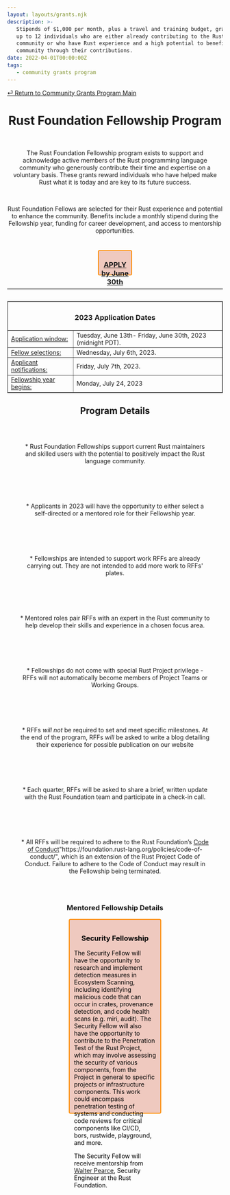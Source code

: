 ```yaml
---
layout: layouts/grants.njk
description: >-
   Stipends of $1,000 per month, plus a travel and training budget, granted to
   up to 12 individuals who are either already contributing to the Rust
   community or who have Rust experience and a high potential to benefit the
   community through their contributions.
date: 2022-04-01T00:00:00Z
tags:
   - community grants program
---
```

[⏎ Return to Community Grants Program Main](https://foundation.rust-lang.org/grants)<br>

<center><h1>Rust Foundation Fellowship Program</h1>
<div>
<br>
<p>The Rust Foundation Fellowship program exists to support and acknowledge active members of the Rust programming language community who generously contribute their time and expertise on a voluntary basis. These grants reward individuals who have helped make Rust what it is today and are key to its future success.</p>
<br>
<p>Rust Foundation Fellows are selected for their Rust experience and potential to enhance the community. Benefits include a monthly stipend during the Fellowship year, funding for career development, and access to mentorship opportunities.</p>
<br>
<style>
.center {
  margin: auto;
  width: 15%;
  text-align: center;
  border:2px solid darkorange;
  color: #000;
  height: 55px;
  padding: 0px;
  border-radius: 4px;
  background-color: #EFC9BF;
  margin-top: 6px;
}
</style>

<div class="center"><center><h3><a href="https://app.smarterselect.com/programs/80939-Rust-Foundation applicationLink1desc: Apply for a Rust Foundation Fellowship">APPLY by June 30th</a></h3></center></div>
<br>
<hr>

<table>
<table border="”2″"><th colspan="2"><h3>2023 Application Dates</h3></th>
  <tr>
    <td><u>Application window:</u></td>
    <td>Tuesday, June 13th- Friday, June 30th, 2023 (midnight PDT).</td>
  </tr>
  <tr>
    <td><u>Fellow selections:</u</td>
    <td>Wednesday, July 6th, 2023.</td>
  </tr>
  <tr>
    <td><u>Applicant notifications:</u></td>
    <td>Friday, July 7th, 2023.</td>
  </tr>
  <tr>
    <td><u>Fellowship year begins:</u></td>
    <td>Monday, July 24, 2023</td>
  </tr>
</table>



<div><center><h2>Program Details</h2></center><style>
.detail1, .detail3, .detail5, .detail7, .detail9 {
  display: inline-block;
  padding: 10px 10px;
  margin: 20px;
  vertical-align: middle;
}
.detail2, .detail4, .detail6, .detail8 {
  display: inline-block;
  padding: 10px 10px;
  margin: 20px;
  vertical-align: middle;
  }
</style><div class="detail1"><p>* Rust Foundation Fellowships support current Rust maintainers and skilled users with the potential to positively impact the Rust language community.</p></div><div class="detail2"><p>* Applicants in 2023 will have the opportunity to either select a self-directed or a mentored role for their Fellowship year.</p></div></div>



<div class="detail3"><p>* Fellowships are intended to support work RFFs are already carrying out. They are not intended to add more work to RFFs' plates.</p></div>

<div class="detail4"><p>* Mentored roles pair RFFs with an expert in the Rust community to help develop their skills and experience in a chosen focus area.</p></div>

<div class="detail5"><p>* Fellowships do not come with special Rust Project privilege - RFFs will not automatically become members of Project Teams or Working Groups.</p></div>

<div class="detail6"><p>* RFFs <i>will not</i> be required to set and meet specific milestones. At the end of the program, RFFs <i>will</i> be asked to write a blog detailing their experience for possible publication on our website</p></div>

<div class="detail7"><p>* Each quarter, RFFs will be asked to share a brief, written update with the Rust Foundation team and participate in a check-in call.</p></div>

<div class="detail8"><p>* All RFFs will be required to adhere to the Rust Foundation’s <a href="https://foundation.rust-lang.org/policies/code-of-conduct/">Code of Conduct</a>"https://foundation.rust-lang.org/policies/code-of-conduct/", which is an extension of the Rust Project Code of Conduct. Failure to adhere to the Code of Conduct may result in the Fellowship being terminated.</p></div>

### Mentored Fellowship Details

<style>
.type1 {
  margin: 100px;
  vertical-align: middle;
  width: 38%;
  text-align: left;
  border:2px solid darkorange;
  color: #000;
  height: 430px;
  padding: 10px;
  border-radius: 4px;
  background-color: #EFC9BF;
  margin-top: 6px;
}
  .type2 {
  margin: 900px;
  vertical-align: middle;
  width: 38%;
  text-align: left;
  border:2px solid darkorange;
  color: #000;
  height: 400px;
  padding: 10px;
  border-radius: 4px;
  background-color: #EFC9BF;
  margin-top: 6px;
}
</style>

<div class="type1"><center><h3>Security Fellowship</h3></center><p>The Security Fellow will have the opportunity to research and implement detection measures in Ecosystem Scanning, including identifying malicious code that can occur in crates, provenance detection, and code health scans (e.g. miri, audit). The Security Fellow will also have the opportunity to contribute to the Penetration Test of the Rust Project, which may involve assessing the security of various components, from the Project in general to specific projects or infrastructure components. This work could encompass penetration testing of systems and conducting code reviews for critical components like CI/CD, bors, rustwide, playground, and more.</p><p>The Security Fellow will receive mentorship from <a href="https://github.com/walterhpearce">Walter Pearce</a>, Security Engineer at the Rust Foundation.</p></div>

<div class="type2"><center><h3>Crates.io Fellowship</h3></center><p>The crates.io Fellow will have the opportunity to develop a comprehensive understanding of crates.io and focus on enhancing its search experience. The crates.io Fellow’s objective will be to explore possible improvements to the crate search experience, such as incorporating additional metrics for crates and leveraging them to prioritize search results. By working on these enhancements, the crates.io Fellow will contribute to optimizing the search functionality on crates.io, thus improving the overall user experience.</p><p>The crates<span>.</span>io Fellow will receive mentorship from <a href="https://github.com/turbo87/">Tobias Bieniek</a>, Software Engineer at the Rust Foundation.</p></div>

---

<center><h2>More Information</h2></center>

\- Eligibility and exclusion criteria can be found [here](/grants-eligibility/).

\- FAQs about the grants program can be found [here](/grants-faqs/).

\- Our Privacy Policy and how we handle personal data can be found [here](/policies/privacy-policy/).

<ul class="grant"></ul>

---

<center><h2>The Community Grants Program is made possible by these generous organizations:</h2></center>

<ul class="donorslist"><li><a href="https://www.activision.com/"><img src="/img/grants/activision.png" /></a></li><li><a href="https://aws.amazon.com/"><img src="/img/member/aws.png" /></a></li><li><a href="https://www.cargurus.com/"><img src="/img/grants/cargurus.png" /></a></li><li><a href="https://www.frontendmasters.com/"><img src="/img/grants/frontendmasters.png" /></a></li><li><a href="https://google.com/"><img src="/img/member/google.png" /></a></li><li><a href="https://www.huawei.com/"><img src="/img/member/huawei.png" /></a></li><li><a href="https://replit.com/"><img src="/img/grants/replit.png" /></a></li><li><a href="https://www.tag1consulting.com/"><img src="/img/member/tag1.png" /></a></li><li><a href="https://zama.ai/"><img src="/img/member/zama.png" /></a></li></ul>

<center><p>And by the companies and individuals who contribute through our <a href="https://github.com/sponsors/rustfoundation">GitHub Sponsors</a> page.</p></center>

<center><p><i>If your organization is interested in supporting the future of Rust’s talent and innovation through the Community Grants Program, please email us at <a href="mailto:grants@rustfoundation.org">grants@rustfoundation.org</a>. Donations in any amount are greatly appreciated.</i></p></center>